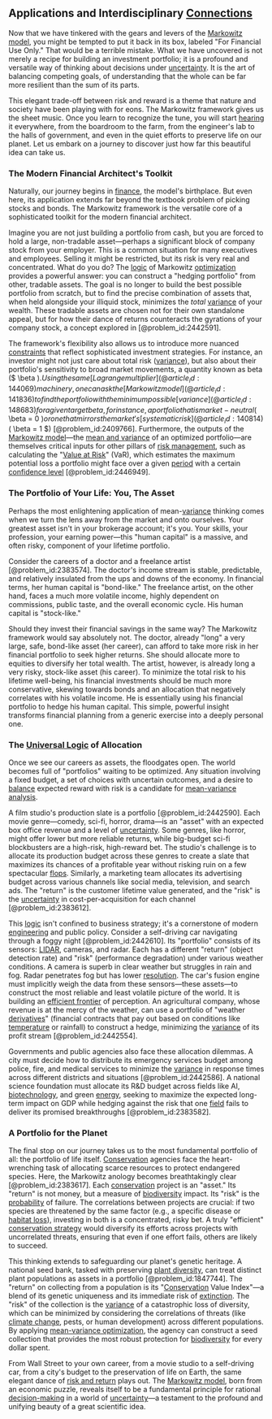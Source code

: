 ## Applications and Interdisciplinary [Connections](@article_id:193345)

Now that we have tinkered with the gears and levers of the [Markowitz model](@article_id:141836), you might be tempted to put it back in its box, labeled "For Financial Use Only." That would be a terrible mistake. What we have uncovered is not merely a recipe for building an investment portfolio; it is a profound and versatile way of thinking about decisions under [uncertainty](@article_id:275351). It is the art of balancing competing goals, of understanding that the whole can be far more resilient than the sum of its parts.

This elegant trade-off between risk and reward is a theme that nature and society have been playing with for eons. The Markowitz framework gives us the sheet music. Once you learn to recognize the tune, you will start [hearing](@article_id:162757) it everywhere, from the boardroom to the farm, from the engineer's lab to the halls of government, and even in the quiet efforts to preserve life on our planet. Let us embark on a journey to discover just how far this beautiful idea can take us.

### The Modern Financial Architect's Toolkit

Naturally, our journey begins in [finance](@article_id:144433), the model's birthplace. But even here, its application extends far beyond the textbook problem of picking stocks and bonds. The Markowitz framework is the versatile core of a sophisticated toolkit for the modern financial architect.

Imagine you are not just building a portfolio from cash, but you are forced to hold a large, non-tradable asset—perhaps a significant block of company stock from your employer. This is a common situation for many executives and employees. Selling it might be restricted, but its risk is very real and concentrated. What do you do? The [logic](@article_id:266330) of Markowitz [optimization](@article_id:139309) provides a powerful answer: you can construct a "hedging portfolio" from other, tradable assets. The goal is no longer to build the best possible portfolio from scratch, but to find the precise combination of assets that, when held alongside your illiquid stock, minimizes the *total* [variance](@article_id:148683) of your wealth. These tradable assets are chosen not for their own standalone appeal, but for how their dance of returns counteracts the gyrations of your company stock, a concept explored in [@problem_id:2442591].

The framework's flexibility also allows us to introduce more nuanced [constraints](@article_id:149214) that reflect sophisticated investment strategies. For instance, an investor might not just care about total risk ([variance](@article_id:148683)), but also about their portfolio's sensitivity to broad market movements, a quantity known as beta ($ \beta $). Using the same [Lagrange multiplier](@article_id:144069) machinery, one can ask the [Markowitz model](@article_id:141836) to find the portfolio with the minimum possible [variance](@article_id:148683) for a given target beta, for instance, a portfolio that is market-neutral ($ \beta = 0 $) or one that mirrors the market's [systematic risk](@article_id:140814) ($ \beta = 1 $) [@problem_id:2409766]. Furthermore, the outputs of the [Markowitz model](@article_id:141836)—the [mean and variance](@article_id:272845) of an optimized portfolio—are themselves critical inputs for other pillars of [risk management](@article_id:140788), such as calculating the "[Value at Risk](@article_id:143883)" (VaR), which estimates the maximum potential loss a portfolio might face over a given [period](@article_id:169165) with a certain [confidence level](@article_id:167507) [@problem_id:2446949].

### The Portfolio of Your Life: You, The Asset

Perhaps the most enlightening application of mean-[variance](@article_id:148683) thinking comes when we turn the lens away from the market and onto ourselves. Your greatest asset isn't in your brokerage account; it's you. Your skills, your profession, your earning power—this "human capital" is a massive, and often risky, component of your lifetime portfolio.

Consider the careers of a doctor and a freelance artist [@problem_id:2383574]. The doctor's income stream is stable, predictable, and relatively insulated from the ups and downs of the economy. In financial terms, her human capital is "bond-like." The freelance artist, on the other hand, faces a much more volatile income, highly dependent on commissions, public taste, and the overall economic cycle. His human capital is "stock-like."

Should they invest their financial savings in the same way? The Markowitz framework would say absolutely not. The doctor, already "long" a very large, safe, bond-like asset (her career), can afford to take more risk in her financial portfolio to seek higher returns. She should allocate more to equities to diversify her total wealth. The artist, however, is already long a very risky, stock-like asset (his career). To minimize the total risk to his lifetime well-being, his financial investments should be much more conservative, skewing towards bonds and an allocation that negatively correlates with his volatile income. He is essentially using his financial portfolio to hedge his human capital. This simple, powerful insight transforms financial planning from a generic exercise into a deeply personal one.

### The [Universal Logic](@article_id:174787) of Allocation

Once we see our careers as assets, the floodgates open. The world becomes full of "portfolios" waiting to be optimized. Any situation involving a fixed budget, a set of choices with uncertain outcomes, and a desire to [balance](@article_id:169031) expected reward with risk is a candidate for [mean-variance analysis](@article_id:144042).

A film studio's production slate is a portfolio [@problem_id:2442590]. Each movie genre—comedy, sci-fi, horror, drama—is an "asset" with an expected box office revenue and a level of [uncertainty](@article_id:275351). Some genres, like horror, might offer lower but more reliable returns, while big-budget sci-fi blockbusters are a high-risk, high-reward bet. The studio's challenge is to allocate its production budget across these genres to create a slate that maximizes its chances of a profitable year without risking ruin on a few spectacular [flops](@article_id:171208). Similarly, a marketing team allocates its advertising budget across various channels like social media, television, and search ads. The "return" is the customer lifetime value generated, and the "risk" is the [uncertainty](@article_id:275351) in cost-per-acquisition for each channel [@problem_id:2383612].

This [logic](@article_id:266330) isn't confined to business strategy; it's a cornerstone of modern [engineering](@article_id:275179) and public policy. Consider a self-driving car navigating through a foggy night [@problem_id:2442610]. Its "portfolio" consists of its sensors: [LIDAR](@article_id:192347), cameras, and radar. Each has a different "return" (object detection rate) and "risk" (performance degradation) under various weather conditions. A camera is superb in clear weather but struggles in rain and fog. Radar penetrates fog but has lower [resolution](@article_id:142622). The car's fusion engine must implicitly weigh the data from these sensors—these assets—to construct the most reliable and least volatile picture of the world. It is building an [efficient frontier](@article_id:140861) of perception. An agricultural company, whose revenue is at the mercy of the weather, can use a portfolio of "weather [derivatives](@article_id:165970)" (financial contracts that pay out based on conditions like [temperature](@article_id:145715) or rainfall) to construct a hedge, minimizing the [variance](@article_id:148683) of its profit stream [@problem_id:2442554].

Governments and public agencies also face these allocation dilemmas. A city must decide how to distribute its emergency services budget among police, fire, and medical services to minimize the [variance](@article_id:148683) in response times across different districts and situations [@problem_id:2442586]. A national science foundation must allocate its R&D budget across fields like AI, [biotechnology](@article_id:140571), and green [energy](@article_id:149697), seeking to maximize the expected long-term impact on GDP while hedging against the risk that one [field](@article_id:151652) fails to deliver its promised breakthroughs [@problem_id:2383582].

### A Portfolio for the Planet

The final stop on our journey takes us to the most fundamental portfolio of all: the portfolio of life itself. [Conservation](@article_id:195507) agencies face the heart-wrenching task of allocating scarce resources to protect endangered species. Here, the Markowitz anology becomes breathtakingly clear [@problem_id:2383617]. Each [conservation](@article_id:195507) project is an "asset." Its "return" is not money, but a measure of [biodiversity](@article_id:139425) impact. Its "risk" is the [probability](@article_id:263106) of failure. The correlations between projects are crucial: if two species are threatened by the same factor (e.g., a specific disease or [habitat loss](@article_id:200006)), investing in both is a concentrated, risky bet. A truly "efficient" [conservation strategy](@article_id:180080) would diversify its efforts across projects with uncorrelated threats, ensuring that even if one effort fails, others are likely to succeed.

This thinking extends to safeguarding our planet's genetic heritage. A national seed bank, tasked with preserving [plant diversity](@article_id:136948), can treat distinct plant populations as assets in a portfolio [@problem_id:1847744]. The "return" on collecting from a population is its "[Conservation](@article_id:195507) Value Index"—a blend of its genetic uniqueness and its immediate risk of [extinction](@article_id:260336). The "risk" of the collection is the [variance](@article_id:148683) of a catastrophic loss of diversity, which can be minimized by considering the correlations of threats (like [climate change](@article_id:138399), pests, or human development) across different populations. By applying [mean-variance optimization](@article_id:143967), the agency can construct a seed collection that provides the most robust protection for [biodiversity](@article_id:139425) for every dollar spent.

From Wall Street to your own career, from a movie studio to a self-driving car, from a city's budget to the preservation of life on Earth, the same elegant dance of [risk and return](@article_id:138901) plays out. The [Markowitz model](@article_id:141836), born from an economic puzzle, reveals itself to be a fundamental principle for rational [decision-making](@article_id:137659) in a world of [uncertainty](@article_id:275351)—a testament to the profound and unifying beauty of a great scientific idea.